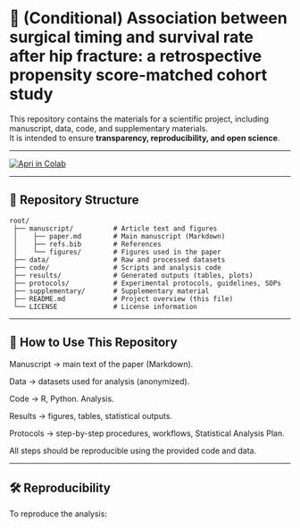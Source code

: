 # 🧪 (Conditional) Association between surgical timing and survival rate after hip fracture: a retrospective propensity score-matched cohort study

This repository contains the materials for a scientific project, including manuscript, data, code, and supplementary materials.  
It is intended to ensure **transparency, reproducibility, and open science**.  

---

[![Apri in Colab](https://colab.research.google.com/assets/colab-badge.svg)](https://colab.research.google.com/github/kapefier/BrokenFemursPSM/blob/main/code/analysis.ipynb)

---

## 📂 Repository Structure

```text
root/
 ├── manuscript/          # Article text and figures
 │    ├── paper.md        # Main manuscript (Markdown)
 │    ├── refs.bib        # References
 │    └── figures/        # Figures used in the paper
 ├── data/                # Raw and processed datasets
 ├── code/                # Scripts and analysis code
 ├── results/             # Generated outputs (tables, plots)
 ├── protocols/           # Experimental protocols, guidelines, SOPs
 ├── supplementary/       # Supplementary material
 ├── README.md            # Project overview (this file)
 └── LICENSE              # License information
```

---

## 🚀 How to Use This Repository

Manuscript → main text of the paper (Markdown).

Data → datasets used for analysis (anonymized).

Code → R, Python. Analysis.

Results → figures, tables, statistical outputs.

Protocols → step-by-step procedures, workflows, Statistical Analysis Plan.

All steps should be reproducible using the provided code and data.

---

## 🛠️ Reproducibility

To reproduce the analysis:
